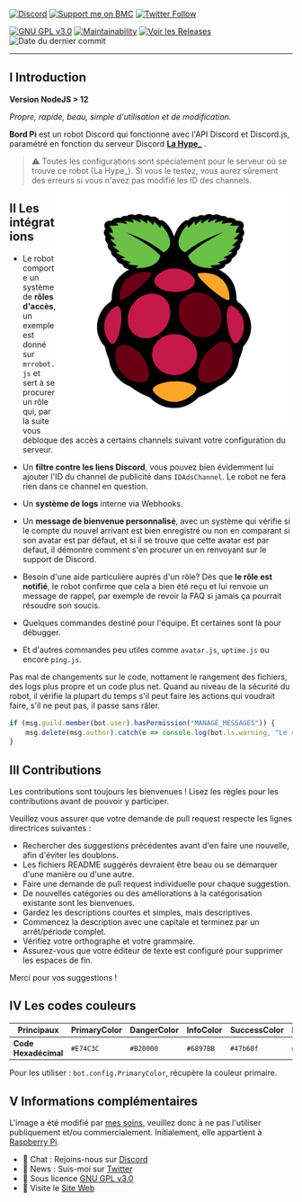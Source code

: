 
[![Discord](https://img.shields.io/discord/367753345575944221?color=%237289DA&label=Nous%20rejoindre&logo=Discord&logoColor=white&style=for-the-badge)](https://thomasbnt.fr/discord)
[![Support me on BMC](https://img.shields.io/badge/Supporte%20moi-☕-orange.svg?style=for-the-badge)](https://www.buymeacoffee.com/thomasbnt)
[![Twitter Follow](https://img.shields.io/twitter/follow/Hyprimort?color=%231DA1F2&label=Suis%20moi&logo=Twitter&style=for-the-badge)](https://twitter.com/Hyprimort)

[![GNU GPL v3.0](https://flat.badgen.net/github/license/thomasbnt/Bord-Pi)](LICENSE)
[![Maintainability](https://api.codeclimate.com/v1/badges/b0bf1aab3e4bfb75b16e/maintainability)](https://codeclimate.com/github/thomasbnt/Bord-Pi/maintainability)
[![Voir les Releases](https://flat.badgen.net/github/release/thomasbnt/Bord-Pi)](https://github.com/thomasbnt/Bord-Pi/releases)
![Date du dernier commit](https://flat.badgen.net/github/last-commit/thomasbnt/Bord-Pi)

____

## I Introduction

**Version NodeJS > 12**

*Propre, rapide, beau, simple d'utilisation et de modification.*

**Bord Pi** est un robot Discord qui fonctionne avec l'API Discord et Discord.js, paramétré en fonction du serveur Discord [**La Hype_**](https://thomasbnt.fr/discord) .

> ⚠ Toutes les configurations sont spécialement pour le serveur où se trouve ce robot (La Hype_). Si vous le testez, vous aurez sûrement des erreurs si vous n'avez pas modifié les ID des channels.

<img src="bordpi.png" alt="Logo Bord Pi" align="right" />

## II Les intégrations

- Le robot comporte un système de **rôles d'accès**, un exemple est donné sur `mrrobot.js` et sert à se procurer un rôle qui, par la suite vous débloque des accès a certains channels suivant votre configuration du serveur.

- Un **filtre contre les liens Discord**, vous pouvez bien évidemment lui ajouter l'ID du channel de publicité dans `IDAdsChannel`. Le robot ne fera rien dans ce channel en question.

- Un **système de logs** interne via Webhooks.

- Un **message de bienvenue personnalisé**, avec un système qui vérifie si le compte du nouvel arrivant est bien enregistré ou non en comparant si son avatar est par défaut, et si il se trouve que cette avatar est par defaut, il démontre comment s'en procurer un en renvoyant sur le support de Discord. 

- Besoin d'une aide particulière auprès d'un rôle? Dès que **le rôle est notifié**, le robot confirme que cela a bien été reçu et lui renvoie un message de rappel, par exemple de revoir la FAQ si jamais ça pourrait résoudre son soucis.

- Quelques commandes destiné pour l'équipe. Et certaines sont là pour débugger. 

- Et d'autres commandes peu utiles comme `avatar.js`, `uptime.js` ou encore `ping.js`.

Pas mal de changements sur le code, nottament le rangement des fichiers, des logs plus propre et un code plus net.
Quand au niveau de la sécurité du robot, il vérifie la plupart du temps s'il peut faire les actions qui voudrait faire, s'il ne peut pas, il passe sans râler. 

```js
if (msg.guild.member(bot.user).hasPermission("MANAGE_MESSAGES")) {
    msg.delete(msg.author).catch(e => console.log(bot.ls.warning, "Le robot n'a pas la permission de supprimer la commande faite par l'utilisateur."))
}
```

## III Contributions

Les contributions sont toujours les bienvenues ! Lisez les règles pour les contributions avant de pouvoir y participer.

Veuillez vous assurer que votre demande de pull request respecte les lignes directrices suivantes :

- Rechercher des suggestions précédentes avant d'en faire une nouvelle, afin d'éviter les doublons.
- Les fichiers README suggérés devraient être beau ou se démarquer d'une manière ou d'une autre.
- Faire une demande de pull request individuelle pour chaque suggestion.
- De nouvelles catégories ou des améliorations à la catégorisation existante sont les bienvenues.
- Gardez les descriptions courtes et simples, mais descriptives.
- Commencez la description avec une capitale et terminez par un arrêt/période complet.
- Vérifiez votre orthographe et votre grammaire.
- Assurez-vous que votre éditeur de texte est configuré pour supprimer les espaces de fin.

Merci pour vos suggestions !

## IV Les codes couleurs

| **Principaux**  | PrimaryColor | DangerColor | InfoColor | SuccessColor |  BlackColor | 
|---------|------------|----------|----------|----------|----------|
| **Code Hexadécimal** | `#E74C3C`   | `#B20000`  | `#6897BB`  | `#47b60f` | `#36393F` |

Pour les utiliser : `bot.config.PrimaryColor`, récupère la couleur primaire.

## V Informations complémentaires

L'image a été modifié par [mes soins](https://github.com/thomasbnt), veuillez donc à ne pas l'utiliser publiquement et/ou commercialement. 
Initialement, elle appartient à [Raspberry Pi](https://www.raspberrypi.org/trademark-rules/). 

- 💬  Chat : Rejoins-nous sur [Discord](https://thomasbnt.fr/discord/)
- 📣  News : Suis-moi sur [Twitter](https://twitter.com/Hyprimort)
- 📕  Sous licence [GNU GPL v3.0](LICENSE)
- 🔗  Visite le [Site Web](https://thomasbnt.fr)

